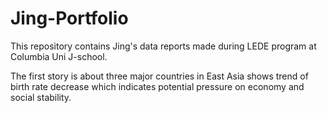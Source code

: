 # Jing-Portfolio

This repository contains Jing's data reports made during LEDE program at Columbia Uni J-school. 

The first story is about three major countries in East Asia shows trend of birth rate decrease which indicates potential pressure on economy and social stability. 

